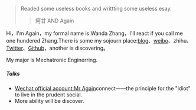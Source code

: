 > Readed some useless books and writtting some useless esay.
> > 阿甘 AND Again


Hi，I'm Again，my formal name is Wanda Zhang，I'll react if you call me one hundered Zhang.There is some my sojourn place:[blog](https://www.mragain.site)、[weibo](weibo.com/2863503252/profile?rightmod=1&wvr=6&mod=personinfo&is_all=1)、zhihu、[Twitter](https://twitter.com/vanderZhang)、[Github](https://github.com/vander1997)，another is discovering。

My major is Mechatronic Enginerring.


##### Talks

- [Wechat official account:Mr Again][1]connect——the principle for the "idiot" to live in the prudent social.
- More ability will be discover.

[1]: https://mp.weixin.qq.com/s?__biz=MzI3ODkxODA5Ng==&mid=2247483956&idx=1&sn=1baf8844323a209d839e7ba4ba76d3ac&chksm=eb4ee48bdc396d9dad28164330229ad5009e05bd278c13bc9fc99ba9eb3c41bac5e157fc9415&mpshare=1&scene=22&srcid=0123IujQveXoIicvDvU521R0#rd
